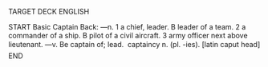 TARGET DECK
ENGLISH

START
Basic
Captain
Back: —n. 1 a chief, leader. B leader of a team. 2 a commander of a ship. B pilot of a civil aircraft. 3 army officer next above lieutenant. —v. Be captain of; lead.  captaincy n. (pl. -ies). [latin caput head]
END
